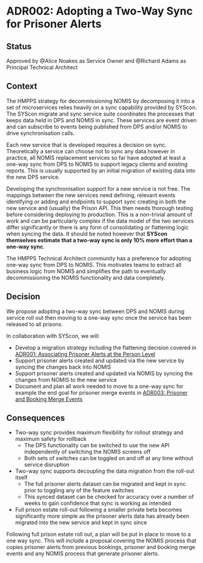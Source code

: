 # ADR002: Adopting a Two-Way Sync for Prisoner Alerts

## Status

Approved by @Alice Noakes as Service Owner and @Richard Adams as Principal Technical Architect

## Context

The HMPPS strategy for decommissioning NOMIS by decomposing it into a set of microservices relies heavily on a sync capability provided by SYScon. The SYScon migrate and sync service suite coordinates the processes that keeps data held in DPS and NOMIS in sync. These services are event driven and can subscribe to events being published from DPS and/or NOMIS to drive synchronisation calls.

Each new service that is developed requires a decision on sync. Theoretically a service can choose not to sync any data however in practice, all NOMIS replacement services so far have adopted at least a one-way sync from DPS to NOMIS to support legacy clients and existing reports. This is usually supported by an initial migration of existing data into the new DPS service.

Developing the synchronisation support for a new service is not free. The mappings between the new services need defining, relevant events identifying or adding and endpoints to support sync creating in both the new service and (usually) the Prison API. This then needs thorough testing before considering deploying to production. This is a non-trivial amount of work and can be particularly complex if the data model of the two services differ significantly or there is any form of consolidating or flattening logic when syncing the data. It should be noted however that **SYScon themselves estimate that a two-way sync is only 10% more effort than a one-way sync**.

The HMPPS Technical Architect community has a preference for adopting one-way sync from DPS to NOMIS. This motivates teams to extract all business logic from NOMIS and simplifies the path to eventually decommissioning the NOMIS functionality and data completely. 

## Decision

We propose adopting a two-way sync between DPS and NOMIS during service roll out then moving to a one-way sync once the service has been released to all prisons.

In collaboration with SYScon, we will:

- Develop a migration strategy including the flattening decision covered in [ADR001: Associating Prisoner Alerts at the Person Level](architectural_design_record/001-person-level-association.md)
- Support prisoner alerts created and updated via the new service by syncing the changes back into NOMIS
- Support prisoner alerts created and updated via NOMIS by syncing the changes from NOMIS to the new service
- Document and plan all work needed to move to a one-way sync for example the end goal for prisoner merge events in [ADR003: Prisoner and Booking Merge Events](architectural_design_record/003-prisoner-merge.md)

## Consequences

- Two-way sync provides maximum flexibility for rollout strategy and maximum safety for rollback
  - The DPS functionality can be switched to use the new API independently of switching the NOMIS screens off
  - Both sets of switches can be toggled on and off at any time without service disruption
- Two-way sync supports decoupling the data migration from the roll-out itself
  - The full prisoner alerts dataset can be migrated and kept in sync prior to toggling any of the feature switches
  - This synced dataset can be checked for accuracy over a number of weeks to gain confidence that sync is working as intended
- Full prison estate roll-out following a smaller private beta becomes significantly more simple as the prisoner alerts data has already been migrated into the new service and kept in sync since

Following full prison estate roll out, a plan will be put in place to move to a one way sync. This will include a proposal covering the NOMIS process that copies prisoner alerts from previous bookings, prisoner and booking merge events and any NOMIS process that generate prisoner alerts.
